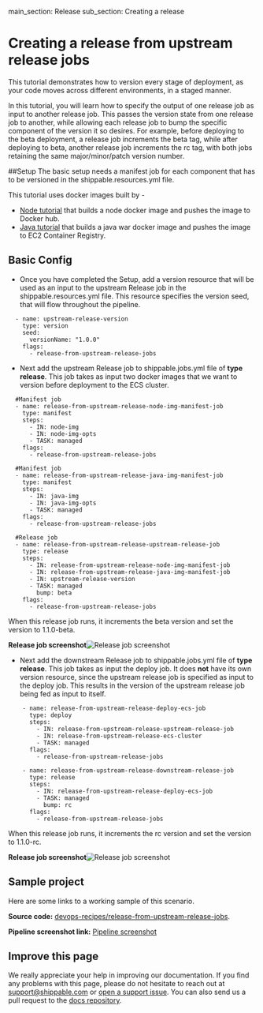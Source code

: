 main_section: Release
sub_section: Creating a release

# Creating a release from upstream release jobs

This tutorial demonstrates how to version every stage of deployment, as your code moves across different environments, 
in a staged manner. 

In this tutorial, you will learn how to specify the output of one release job as input to another release job. 
This passes the version state from one release job to another, while allowing each release job to bump the 
specific component of the version it so desires. For example, before deploying to the beta deployment, a release job
increments the beta tag, while after deploying to beta, another release job increments the rc tag, with both jobs 
retaining the same major/minor/patch version number.

##Setup
The basic setup needs a manifest job for each component that has to be versioned in the shippable.resources.yml file.

This tutorial uses docker images built by -
- <i class="ion-ios-minus-empty"></i>[Node tutorial](https://github.com/devops-recipes/release-single-component) 
that builds a node docker image and pushes the image to Docker hub.
- <i class="ion-ios-minus-empty"></i>[Java tutorial](https://github.com/devops-recipes/ci-java-push-ecr) 
that builds a java war docker image and pushes the image to EC2 Container Registry.

## Basic Config

- Once you have completed the Setup, add a version resource that will be used as an input to the upstream Release job 
in the shippable.resources.yml file. This resource specifies the version seed, that will flow throughout the pipeline.
```
  - name: upstream-release-version
    type: version
    seed:
      versionName: "1.0.0"
    flags:
      - release-from-upstream-release-jobs
```

- Next add the upstream Release job to shippable.jobs.yml file of **type release**. This job takes as input two docker
images that we want to version before deployment to the ECS cluster.
```
  #Manifest job
  - name: release-from-upstream-release-node-img-manifest-job
    type: manifest
    steps:
      - IN: node-img
      - IN: node-img-opts
      - TASK: managed
    flags:
      - release-from-upstream-release-jobs
      
  #Manifest job
  - name: release-from-upstream-release-java-img-manifest-job
    type: manifest
    steps:
      - IN: java-img
      - IN: java-img-opts
      - TASK: managed
    flags:
      - release-from-upstream-release-jobs

  #Release job
  - name: release-from-upstream-release-upstream-release-job
    type: release
    steps:
      - IN: release-from-upstream-release-node-img-manifest-job
      - IN: release-from-upstream-release-java-img-manifest-job
      - IN: upstream-release-version
      - TASK: managed
        bump: beta
    flags:
      - release-from-upstream-release-jobs
```

When this release job runs, it increments the beta version and set the version to 1.1.0-beta.

**Release job screenshot**![Release job screenshot](https://github.com/devops-recipes/release-from-upstream-release-jobs/raw/master/public/resources/images/beta-release-version.png)

- Next add the downstream Release job to shippable.jobs.yml file of **type release**. This job takes as input the deploy
job. It does **not** have its own version resource, since the upstream release job is specified as input to the deploy job.
This results in the version of the upstream release job being fed as input to itself.
```
    - name: release-from-upstream-release-deploy-ecs-job
      type: deploy
      steps:
        - IN: release-from-upstream-release-upstream-release-job
        - IN: release-from-upstream-release-ecs-cluster
        - TASK: managed
      flags:
        - release-from-upstream-release-jobs
  
    - name: release-from-upstream-release-downstream-release-job
      type: release
      steps:
        - IN: release-from-upstream-release-deploy-ecs-job
        - TASK: managed
          bump: rc
      flags:
        - release-from-upstream-release-jobs
```

When this release job runs, it increments the rc version and set the version to 1.1.0-rc.

**Release job screenshot**![Release job screenshot](https://github.com/devops-recipes/release-from-upstream-release-jobs/blob/master/public/resources/images/release-job-view.png)

## Sample project

Here are some links to a working sample of this scenario.

**Source code:**  [devops-recipes/release-from-upstream-release-jobs](https://github.com/devops-recipes/release-from-upstream-release-jobs).

**Pipeline screenshot link:** [Pipeline screenshot](https://github.com/devops-recipes/release-from-upstream-release-jobs/raw/master/public/resources/images/pipeline-view.png)

## Improve this page

We really appreciate your help in improving our documentation. If you find any problems with this page, please do not hesitate to reach out at [support@shippable.com](mailto:support@shippable.com) or [open a support issue](https://www.github.com/Shippable/support/issues). You can also send us a pull request to the [docs repository](https://www.github.com/Shippable/docs).

